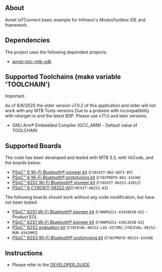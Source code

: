 ## About
Avnet IoTConnect basic example for Infineon's ModusToolbox IDE and framework.

## Dependencies
The project uses the following dependent projects:
* [avnet-iotc-mtb-sdk](https://github.com/avnet-iotconnect/avnet-iotc-mtb-sdk)

## Supported Toolchains (make variable 'TOOLCHAIN')
> [!IMPORTANT]
> As of 8/8/2025 the older version v7.0.2 of this application and older will not work with any MTB Tools versions 
> Due to a problem with incompatibility with retarget-io and the latest BSP.
> Please use v7.1.0 and later versions.

* GNU Arm® Embedded Compiler (GCC_ARM) - Default value of TOOLCHAIN

## Supported Boards
The code has been developed and tested with MTB 3.3, with VsCode, and the boards below:
- [PSoC&trade; 6 Wi-Fi Bluetooth&reg; pioneer kit](https://www.cypress.com/CY8CKIT-062-WiFi-BT) (`CY8CKIT-062-WIFI-BT`)
- [PSoC&trade; 6 Wi-Fi Bluetooth&reg; prototyping kit](https://www.infineon.com/cms/en/product/evaluation-boards/cy8cproto-062-4343w/) (`CY8CPROTO-062-4343W`)
- [PSoC&trade; 62S2 Wi-Fi Bluetooth&reg; pioneer kit](https://www.infineon.com/cms/en/product/evaluation-boards/cy8ckit-062s2-43012/) (`CY8CKIT-062S2-43012`)
- [PSoC&trade; 6 CY8CKIT-062S2-AI](https://www.infineon.com/cms/en/product/evaluation-boards/cy8ckit-062s2-ai/)(`CY8CKIT-062S2-AI`)

The following boards *should* work without any code modification, but have not been tested:
- [PSoC&trade; 62S1 Wi-Fi Bluetooth&reg; pioneer kit](https://www.infineon.com/cms/en/product/evaluation-boards/cyw9p62s1-43438evb-01/) (`CYW9P62S1-43438EVB-01`) - Product EOL
- [PSoC&trade; 62S1 Wi-Fi Bluetooth&reg; pioneer kit](https://www.infineon.com/cms/en/product/evaluation-boards/cyw9p62s1-43012evb-01/) (`CYW9P62S1-43012EVB-01`)
- [PSoC&trade; 62S2 evaluation kit](https://www.infineon.com/cms/en/product/evaluation-boards/cy8ceval-062s2/) (`CY8CEVAL-062S2-LAI-4373M2`, `CY8CEVAL-062S2-MUR-43439M2`)
- [PSoC&trade; 62S3 Wi-Fi Bluetooth&reg; prototyping kit](https://www.infineon.com/cms/en/product/evaluation-boards/cy8cproto-062s3-4343w/) (`CY8CPROTO-062S3-4343W`)

## Instructions
* Please refer to the [DEVELOPER_GUIDE](https://github.com/avnet-iotconnect/iotc-modustoolbox-example/blob/main/DEVELOPER_GUIDE.md).
